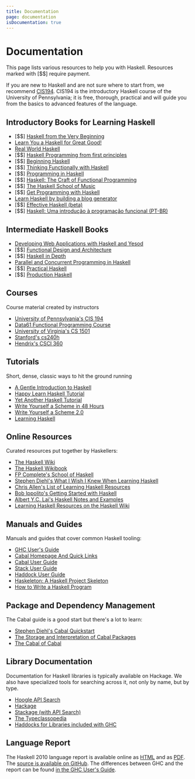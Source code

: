 ```yaml
---
title: Documentation
page: documentation
isDocumentation: true
---
```


# Documentation

This page lists various resources to help you with Haskell. Resources marked with \[$$\] require payment.

If you are new to Haskell and are not sure where to start from, we recommend [CIS194](https://www.seas.upenn.edu/~cis194/spring13/lectures.html). CIS194 is the introductory Haskell course of the University of Pennsylvania; it is free, thorough, practical and will guide you from the basics to advanced features of the language.

## Introductory Books for Learning Haskell

*   \[$$\] [Haskell from the Very Beginning](https://www.haskellfromtheverybeginning.com/)
*   [Learn You a Haskell for Great Good!](http://learnyouahaskell.com/)
*   [Real World Haskell](http://book.realworldhaskell.org/)
*   \[$$\] [Haskell Programming from first principles](http://haskellbook.com)
*   \[$$\] [Beginning Haskell](http://www.apress.com/9781430262503)
*   \[$$\] [Thinking Functionally with Haskell](http://www.cambridge.org/us/academic/subjects/computer-science/programming-languages-and-applied-logic/thinking-functionally-haskell)
*   \[$$\] [Programming in Haskell](http://www.cs.nott.ac.uk/~pszgmh/pih.html)
*   \[$$\] [Haskell: The Craft of Functional Programming](http://www.haskellcraft.com/craft3e/Home.html)
*   \[$$\] [The Haskell School of Music](http://euterpea.com/haskell-school-of-music/)
*   \[$$\] [Get Programming with Haskell](https://www.manning.com/books/get-programming-with-haskell)
*   [Learn Haskell by building a blog generator](https://lhbg-book.link)
*   \[$$\] [Effective Haskell (beta)](https://www.pragprog.com/titles/rshaskell/effective-haskell/)
*   \[$$\] [Haskell: Uma introdução à programação funcional (PT-BR)](https://www.casadocodigo.com.br/products/livro-haskell)

## Intermediate Haskell Books

*   [Developing Web Applications with Haskell and Yesod](http://www.yesodweb.com/book)
*   \[$$\] [Functional Design and Architecture](https://www.manning.com/books/functional-design-and-architecture)
*   \[$$\] [Haskell in Depth](https://www.manning.com/books/haskell-in-depth)
*   [Parallel and Concurrent Programming in Haskell](https://simonmar.github.io/pages/pcph.html)
*   \[$$\] [Practical Haskell](https://www.apress.com/gp/book/9781484244791)
*   \[$$\] [Production Haskell](https://leanpub.com/production-haskell)

## Courses

Course material created by instructors

*   [University of Pennsylvania's CIS 194](https://www.seas.upenn.edu/~cis194/)
*   [Data61 Functional Programming Course](https://github.com/data61/fp-course)
*   [University of Virginia's CS 1501](http://shuklan.com/haskell/)
*   [Stanford's cs240h](http://www.scs.stanford.edu/14sp-cs240h/)
*   [Hendrix's CSCI 360](http://ozark.hendrix.edu/~yorgey/360/f16/)

## Tutorials

Short, dense, classic ways to hit the ground running

*   [A Gentle Introduction to Haskell](https://www.haskell.org/tutorial/)
*   [Happy Learn Haskell Tutorial](https://www.happylearnhaskelltutorial.com/)
*   [Yet Another Haskell Tutorial](http://en.wikibooks.org/wiki/Haskell/YAHT/Preamble)
*   [Write Yourself a Scheme in 48 Hours](http://en.wikibooks.org/wiki/Write_Yourself_a_Scheme_in_48_Hours)
*   [Write Yourself a Scheme 2.0](https://wespiser.com/writings/wyas/home.html)
*   [Learning Haskell](http://learn.hfm.io)

## Online Resources

Curated resources put together by Haskellers:

*   [The Haskell Wiki](http://wiki.haskell.org)
*   [The Haskell Wikibook](http://en.wikibooks.org/wiki/Haskell)
*   [FP Complete's School of Haskell](https://www.schoolofhaskell.com/)
*   [Stephen Diehl's What I Wish I Knew When Learning Haskell](http://dev.stephendiehl.com/hask/)
*   [Chris Allen's List of Learning Haskell Resources](https://github.com/bitemyapp/learnhaskell)
*   [Bob Ippolito's Getting Started with Haskell](http://bob.ippoli.to/archives/2013/01/11/getting-started-with-haskell/)
*   [Albert Y.C. Lai's Haskell Notes and Examples](http://www.vex.net/~trebla/haskell/index.xhtml)
*   [Learning Haskell Resources on the Haskell Wiki](https://wiki.haskell.org/Learning_Haskell)

## Manuals and Guides

Manuals and guides that cover common Haskell tooling:

*   [GHC User's Guide](http://www.haskell.org/ghc/docs/latest/html/users_guide/)
*   [Cabal Homepage And Quick Links](https://www.haskell.org/cabal/)
*   [Cabal User Guide](http://www.haskell.org/cabal/users-guide/)
*   [Stack User Guide](https://docs.haskellstack.org/)
*   [Haddock User Guide](https://haskell-haddock.readthedocs.io/)
*   [Haskeleton: A Haskell Project Skeleton](http://taylor.fausak.me/2014/03/04/haskeleton-a-haskell-project-skeleton/)
*   [How to Write a Haskell Program](https://wiki.haskell.org/How_to_write_a_Haskell_program)

## Package and Dependency Management

The Cabal guide is a good start but there's a lot to learn:

*   [Stephen Diehl's Cabal Quickstart](http://dev.stephendiehl.com/hask/#cabal)
*   [The Storage and Interpretation of Cabal Packages](http://www.vex.net/~trebla/haskell/sicp.xhtml)
*   [The Cabal of Cabal](http://www.vex.net/~trebla/haskell/cabal-cabal.xhtml)

## Library Documentation

Documentation for Haskell libraries is typically available on Hackage. We also have specialized tools for searching across it, not only by name, but by type.

*   [Hoogle API Search](http://www.haskell.org/hoogle/)
*   [Hackage](http://hackage.haskell.org/)
*   [Stackage (with API Search)](https://www.stackage.org)
*   [The Typeclassopedia](https://wiki.haskell.org/Typeclassopedia)
*   [Haddocks for Libraries included with GHC](https://downloads.haskell.org/~ghc/latest/docs/html/libraries/index.html)

## Language Report

The Haskell 2010 language report is available online as [HTML](https://haskell.org/onlinereport/haskell2010/) and as [PDF](https://haskell.org/definition/haskell2010.pdf). The [source is available on GitHub](https://github.com/haskell/haskell-report). The differences between GHC and the report can be found [in the GHC User's Guide](http://www.haskell.org/ghc/docs/latest/html/users_guide/bugs.html#haskell-standards-vs-glasgow-haskell-language-non-compliance).
